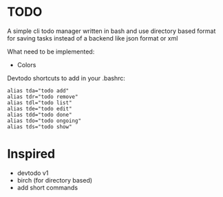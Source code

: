 # TODO
A simple cli todo manager written in bash and use directory based format for saving tasks instead of a backend like json format or xml

What need to be implemented:
* Colors

Devtodo shortcuts to add in your .bashrc:
```
alias tda="todo add"
alias tdr="todo remove"
alias tdl="todo list"
alias tde="todo edit"
alias tdd="todo done"
alias tdo="todo ongoing"
alias tds="todo show"
```

# Inspired
* devtodo v1
* birch (for directory based)
* add short commands

